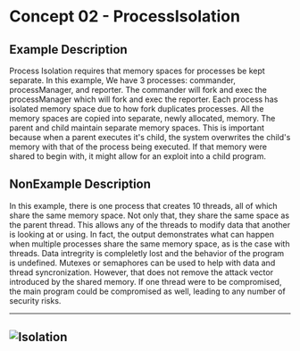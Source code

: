 # Concept 02 - ProcessIsolation

## Example Description
Process Isolation requires that memory spaces for processes be kept separate. 
In this example, We have 3 processes: commander, processManager, and reporter. 
The commander will fork and exec the processManager which will fork and exec 
the reporter. Each process has isolated memory space due to how fork 
duplicates processes. All the memory spaces are copied into separate, newly 
allocated, memory. The parent and child maintain separate memory spaces. This 
is important because when a parent executes it's child, the system overwrites 
the child's memory with that of the process being executed. If that memory were 
shared to begin with, it might allow for an exploit into a child program.

## NonExample Description
In this example, there is one process that creates 10 threads, all of which 
share the same memory space. Not only that, they share the same space as the 
parent thread. This allows any of the threads to modify data that another is 
looking at or using. In fact, the output demonstrates what can happen when 
multiple processes share the same memory space, as is the case with threads. 
Data intregrity is compleletly lost and the behavior of the program is 
undefined. Mutexes or semaphores can be used to help with data and thread 
syncronization. However, that does not remove the attack vector introduced by 
the shared memory. If one thread were to be compromised, the main program could 
be compromised as well, leading to any number of security risks.

----
![Isolation](/Concept02-ProcessIsolation/Isolation.gif)
----